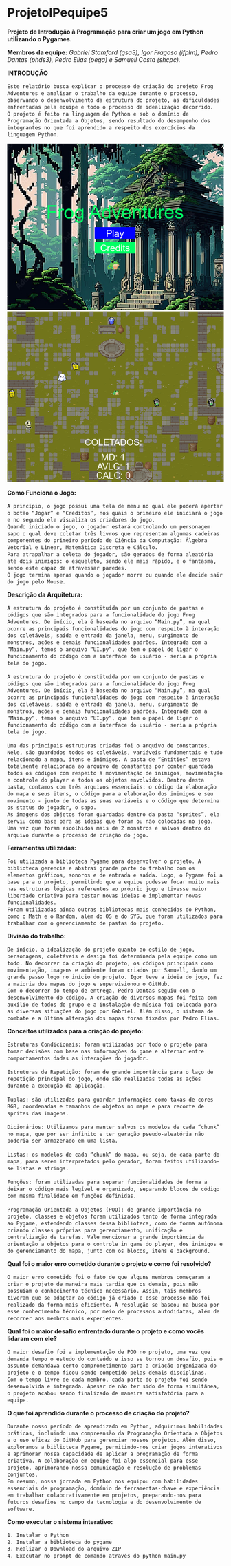 # ProjetoIPequipe5
**Projeto de Introdução à Programação para criar um jogo em Python utilizando o Pygames.**

**Membros da equipe:** *Gabriel Stamford (gsa3), Igor Fragoso (ifplm), Pedro Dantas (phds3), Pedro Elias (pega) e Samuell Costa (shcpc).*


**INTRODUÇÃO**

	Este relatório busca explicar o processo de criação do projeto Frog Adventures e analisar o trabalho da equipe durante o processo, observando o desenvolvimento da estrutura do projeto, as dificuldades enfrentadas pela equipe e todo o processo de idealização decorrido.
	O projeto é feito na linguagem de Python e sob o domínio de Programação Orientada a Objetos, sendo resultado do desempenho dos integrantes no que foi aprendido a respeito dos exercícios da linguagem Python.

<img src="/sprites/foto_jogo.png">

<img src="/sprites/foto_jogo2.png">


**Como Funciona o Jogo:**



	A princípio, o jogo possui uma tela de menu no qual ele poderá apertar o botão “Jogar” e “Créditos”, nos quais o primeiro ele iniciará o jogo e no segundo ele visualiza os criadores do jogo.
	Quando iniciado o jogo, o jogador estará controlando um personagem sapo o qual deve coletar três livros que representam algumas cadeiras componentes do primeiro período de Ciência da Computação: Álgebra Vetorial e Linear, Matemática Discreta e Cálculo.
	Para atrapalhar a coleta do jogador, são gerados de forma aleatória até dois inimigos: o esqueleto, sendo ele mais rápido, e o fantasma, sendo este capaz de atravessar paredes.
	O jogo termina apenas quando o jogador morre ou quando ele decide sair do jogo pelo Mouse.

**Descrição da Arquitetura:**

    A estrutura do projeto é constituída por um conjunto de pastas e códigos que são integrados para a funcionalidade do jogo Frog Adventures. De início, ela é baseada no arquivo “Main.py”, na qual ocorre as principais funcionalidades do jogo com respeito à interação dos coletáveis, saída e entrada da janela, menu, surgimento de monstros, ações e demais funcionalidades padrões. Integrada com a “Main.py”, temos o arquivo “UI.py”, que tem o papel de ligar o funcionamento do código com a interface do usuário - seria a própria tela do jogo.

	A estrutura do projeto é constituída por um conjunto de pastas e códigos que são integrados para a funcionalidade do jogo Frog Adventures. De início, ela é baseada no arquivo “Main.py”, na qual ocorre as principais funcionalidades do jogo com respeito à interação dos coletáveis, saída e entrada da janela, menu, surgimento de monstros, ações e demais funcionalidades padrões. Integrada com a “Main.py”, temos o arquivo “UI.py”, que tem o papel de ligar o funcionamento do código com a interface do usuário - seria a própria tela do jogo.

	Uma das principais estruturas criadas foi o arquivo de constantes. Nele, são guardados todos os coletáveis, variáveis fundamentais e tudo relacionado a mapa, itens e inimigos. A pasta de “Entities” estava totalmente relacionada ao arquivo de constantes por conter guardada todos os códigos com respeito à movimentação de inimigos, movimentação e controle do player e todos os objetos envolvidos. Dentro desta pasta, contamos com três arquivos essenciais: o código da elaboração do mapa e seus itens, o código para a elaboração dos inimigos e seu movimento - junto de todas as suas variáveis e o código que determina os status do jogador, o sapo.
	As imagens dos objetos foram guardadas dentro da pasta “sprites”, ela serviu como base para as ideias que foram ou não colocadas no jogo. Uma vez que foram escolhidos mais de 2 monstros e salvos dentro do arquivo durante o processo de criação do jogo.

**Ferramentas utilizadas:**

    Foi utilizada a biblioteca Pygame para desenvolver o projeto. A biblioteca gerencia e abstrai grande parte do trabalho com os elementos gráficos, sonoros e de entrada e saída. Logo, o Pygame foi a base para o projeto, permitindo que a equipe pudesse focar muito mais nas estruturas lógicas referentes ao próprio jogo e tivesse maior liberdade criativa para testar novas ideias e implementar novas funcionalidades.
    Foram utilizadas ainda outras bibliotecas mais conhecidas do Python, como o Math e o Random, além do OS e do SYS, que foram utilizados para trabalhar com o gerenciamento de pastas do projeto.


**Divisão do trabalho:**

    De início, a idealização do projeto quanto ao estilo de jogo, personagens, coletáveis e design foi determinada pela equipe como um todo. No decorrer da criação do projeto, os códigos principais como movimentação, imagens e ambiente foram criados por Samuell, dando um grande passo logo no início do projeto. Igor teve a ideia do jogo, fez a maioria dos mapas do jogo e supervisionou o GitHub.
    Com o decorrer do tempo de entrega, Pedro Dantas seguiu com o desenvolvimento do código. A criação de diversos mapas foi feita com auxílio de todos do grupo e a instalação de música foi colocada para as diversas situações do jogo por Gabriel. Além disso, o sistema de combate e a última alteração dos mapas foram fixados por Pedro Elias.

**Conceitos utilizados para a criação do projeto:**

    Estruturas Condicionais: foram utilizadas por todo o projeto para tomar decisões com base nas informações do game e alternar entre comportamentos dadas as interações do jogador.

    Estruturas de Repetição: foram de grande importância para o laço de repetição principal do jogo, onde são realizadas todas as ações durante a execução da aplicação.

    Tuplas: são utilizadas para guardar informações como taxas de cores RGB, coordenadas e tamanhos de objetos no mapa e para recorte de sprites das imagens.

    Dicionários: Utilizamos para manter salvos os modelos de cada “chunk”  no mapa, que por ser infinito e ter geração pseudo-aleatória não poderia ser armazenado em uma lista.

    Listas: os modelos de cada “chunk” do mapa, ou seja, de cada parte do mapa, para serem interpretados pelo gerador, foram feitos utilizando-se listas e strings.

    Funções: foram utilizadas para separar funcionalidades de forma a deixar o código mais legível e organizado, separando blocos de código com mesma finalidade em funções definidas.

    Programação Orientada a Objetos (POO): de grande importância no projeto, classes e objetos foram utilizados tanto de forma integrada ao Pygame, estendendo classes dessa biblioteca, como de forma autônoma criando classes próprias para gerenciamento, unificação e centralização de tarefas. Vale mencionar a grande importância da orientação a objetos para o controle in game do player, dos inimigos e do gerenciamento do mapa, junto com os blocos, itens e background.


**Qual foi o maior erro cometido durante o projeto e como foi resolvido?**

    O maior erro cometido foi o fato de que alguns membros começaram a criar o projeto de maneira mais tardia que os demais, pois não possuíam o conhecimento técnico necessário. Assim, tais membros tiveram que se adaptar ao código já criado e esse processo não foi realizado da forma mais eficiente. A resolução se baseou na busca por esse conhecimento técnico, por meio de processos autodidatas, além de recorrer aos membros mais experientes.


**Qual foi o maior desafio enfrentado durante o projeto e como vocês lidaram com ele?**

    O maior desafio foi a implementação de POO no projeto, uma vez que demanda tempo o estudo do conteúdo e isso se tornou um desafio, pois o assunto demandava certo comprometimento para a criação organizada do projeto e o tempo ficou sendo competido pelas demais disciplinas.
    Com o tempo livre de cada membro, cada parte do projeto foi sendo desenvolvida e integrada. Apesar de não ter sido de forma simultânea, o projeto acabou sendo finalizado de maneira satisfatória para a equipe.


**O que foi aprendido durante o processo de criação do projeto?**

    Durante nosso período de aprendizado em Python, adquirimos habilidades práticas, incluindo uma compreensão da Programação Orientada a Objetos e o uso eficaz do GitHub para gerenciar nossos projetos. Além disso, exploramos a biblioteca Pygame, permitindo-nos criar jogos interativos e aprimorar nossa capacidade de aplicar a programação de forma criativa. A colaboração em equipe foi algo essencial para esse projeto, aprimorando nossa comunicação e resolução de problemas conjuntos.
    Em resumo, nossa jornada em Python nos equipou com habilidades essenciais de programação, domínio de ferramentas-chave e experiência em trabalhar colaborativamente em projetos, preparando-nos para futuros desafios no campo da tecnologia e do desenvolvimento de software.
    
**Como executar o sistema interativo:**

    1. Instalar o Python
    2. Instalar a biblioteca do pygame
    3. Realizar o Download do arquivo ZIP 
    4. Executar no prompt de comando através do python main.py

	






